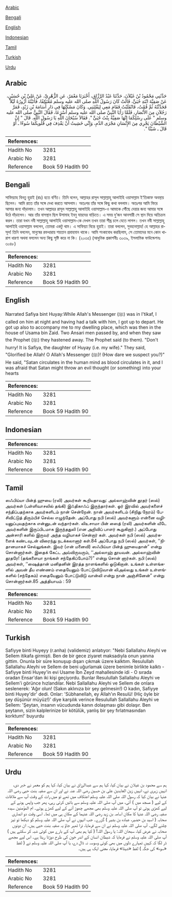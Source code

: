 [Arabic](#arabic)

[Bengali](#bengali)

[English](#english)

[Indonesian](#indonesian)

[Tamil](#tamil)

[Turkish](#turkish)

[Urdu](#urdu)

## Arabic


<div dir="rtl" lang="ar" style={{fontSize:'larger',backgroundColor:'#f8f9fa',padding:20}}>
حَدَّثَنِي مَحْمُودُ بْنُ غَيْلاَنَ، حَدَّثَنَا عَبْدُ الرَّزَّاقِ، أَخْبَرَنَا مَعْمَرٌ، عَنِ الزُّهْرِيِّ، عَنْ عَلِيِّ بْنِ حُسَيْنٍ، عَنْ صَفِيَّةَ ابْنَةِ حُيَىٍّ، قَالَتْ كَانَ رَسُولُ اللَّهِ صلى الله عليه وسلم مُعْتَكِفًا، فَأَتَيْتُهُ أَزُورُهُ لَيْلاً فَحَدَّثْتُهُ ثُمَّ قُمْتُ، فَانْقَلَبْتُ فَقَامَ مَعِي لِيَقْلِبَنِي‏.‏ وَكَانَ مَسْكَنُهَا فِي دَارِ أُسَامَةَ بْنِ زَيْدٍ، فَمَرَّ رَجُلاَنِ مِنَ الأَنْصَارِ، فَلَمَّا رَأَيَا النَّبِيَّ صلى الله عليه وسلم أَسْرَعَا، فَقَالَ النَّبِيُّ صلى الله عليه وسلم ‏"‏ عَلَى رِسْلِكُمَا إِنَّهَا صَفِيَّةُ بِنْتُ حُيَىٍّ ‏"‏‏.‏ فَقَالاَ سُبْحَانَ اللَّهِ يَا رَسُولَ اللَّهِ‏.‏ قَالَ ‏"‏ إِنَّ الشَّيْطَانَ يَجْرِي مِنَ الإِنْسَانِ مَجْرَى الدَّمِ، وَإِنِّي خَشِيتُ أَنْ يَقْذِفَ فِي قُلُوبِكُمَا سُوءًا ـ أَوْ قَالَ ـ شَيْئًا ‏"‏‏.‏
</div>
<div style={{backgroundColor:'#f8f9fa',padding:20, marginBottom: 10}}><table> <thead> <tr> <th>References:</th> <th></th> </tr> </thead> <tbody><tr><td>Hadith No</td><td>3281</td></tr><tr><td>Arabic No</td><td>3281</td></tr><tr><td>Reference</td><td>Book 59 Hadith 90</td></tr></tbody></table></div>

## Bengali


<div dir="ltr" lang="bn" style={{fontSize:'larger',backgroundColor:'#f8f9fa',padding:20}}>
সাফিয়্যাহ বিনতু হুয়াই (রাঃ) হতে বর্ণিত। তিনি বলেন, আল্লাহর রাসূল সাল্লাল্লাহু আলাইহি ওয়াসাল্লাম ই‘তিকাফ অবস্থায় ছিলেন। আমি রাতে তাঁর সঙ্গে দেখা করতে আসলাম। অতঃপর তাঁর সঙ্গে কিছু কথা বললাম। অতঃপর আমি ফিরে আসার জন্য দাঁড়ালাম। তখন আল্লাহর রাসূল সাল্লাল্লাহু আলাইহি ওয়াসাল্লাম-ও আমাকে পৌঁছে দেয়ার জন্য আমার সঙ্গে উঠে দাঁড়ালেন। আর তাঁর বাসস্থান ছিল উসামাহ ইবনু যায়দের বাড়িতে। এ সময় দু’জন আনসারী সে স্থান দিয়ে অতিক্রম করল। তারা যখন নবী সাল্লাল্লাহু আলাইহি ওয়াসাল্লাম-কে দেখল তখন তারা শীঘ্র চলে যেতে লাগল। তখন নবী সাল্লাল্লাহু আলাইহি ওয়াসাল্লাম বললেন, তোমরা একটু থাম। এ সাফিয়্যা বিন্তে হুয়াই। তারা বললেন, সুবহানাল্লাহ! হে আল্লাহর রাসূল! তিনি বললেন, মানুষের রক্তধারায় শয়তান প্রবাহমান থাকে। আমি শংকাবোধ করছিলাম, সে তোমাদের মনে কোন খারাপ ধারণা অথবা বললেন অন্য কিছু সৃষ্টি করে না কি। (২০৩৫) (আধুনিক প্রকাশনীঃ ৩০৩৯, ইসলামিক ফাউন্ডেশনঃ ৩০৪৮)
</div>
<div style={{backgroundColor:'#f8f9fa',padding:20, marginBottom: 10}}><table> <thead> <tr> <th>References:</th> <th></th> </tr> </thead> <tbody><tr><td>Hadith No</td><td>3281</td></tr><tr><td>Arabic No</td><td>3281</td></tr><tr><td>Reference</td><td>Book 59 Hadith 90</td></tr></tbody></table></div>

## English


<div dir="ltr" lang="en" style={{fontSize:'larger',backgroundColor:'#f8f9fa',padding:20}}>
Narrated Safiya bint Huyay:While Allah's Messenger (ﷺ) was in I'tikaf, I called on him at night and having had a talk with him, I got up to depart. He got up also to accompany me to my dwelling place, which was then in the house of Usama bin Zaid. Two Ansari men passed by, and when they saw the Prophet (ﷺ) they hastened away. The Prophet said (to them). "Don't hurry! It is Safiya, the daughter of Huyay (i.e. my wife)." They said, "Glorified be Allah! O Allah's Messenger (ﷺ)! (How dare we suspect you?)" He said, "Satan circulates in the human mind as blood circulates in it, and I was afraid that Satan might throw an evil thought (or something) into your hearts
</div>
<div style={{backgroundColor:'#f8f9fa',padding:20, marginBottom: 10}}><table> <thead> <tr> <th>References:</th> <th></th> </tr> </thead> <tbody><tr><td>Hadith No</td><td>3281</td></tr><tr><td>Arabic No</td><td>3281</td></tr><tr><td>Reference</td><td>Book 59 Hadith 90</td></tr></tbody></table></div>

## Indonesian


<div dir="ltr" lang="id" style={{fontSize:'larger',backgroundColor:'#f8f9fa',padding:20}}>

</div>
<div style={{backgroundColor:'#f8f9fa',padding:20, marginBottom: 10}}><table> <thead> <tr> <th>References:</th> <th></th> </tr> </thead> <tbody><tr><td>Hadith No</td><td>3281</td></tr><tr><td>Arabic No</td><td>3281</td></tr><tr><td>Reference</td><td>Book 59 Hadith 90</td></tr></tbody></table></div>

## Tamil


<div dir="ltr" lang="ta" style={{fontSize:'larger',backgroundColor:'#f8f9fa',padding:20}}>
ஸஃபிய்யா பின்த் ஹுயை (ரலி) அவர்கள் கூறியதாவது: அல்லாஹ்வின் தூதர் (ஸல்) அவர்கள் (பள்ளிவாசலில் தங்கி) இஃதிகாஃப் இருந்தார்கள். ஓர் இரவில் அவர்களைச் சந்திப்பதற்காக அவர்களிடம் நான் சென்றேன். நான் அவர்களிடம் (சிறிது நேரம்) பேசிவிட்டுத் திரும்பிச் செல்ல எழுந்தேன். அப்போது நபி (ஸல்) அவர்களும் என்னை வழியனுப்புவதற்காக என்னுடன் வந்தார்கள். லிஉசாமா பின் ஸைத் (ரலி) அவர்களின் வீடே அவர்களின் இருப்பிடமாக இருந்ததுலி (என அறிவிப் பாளர் கூறுகிறார்.) அப்போது அன்சாரி களில் இருவர் அந்த வழியாகச் சென்றார் கள். அவர்கள் நபி (ஸல்) அவர்களைக் கண்டவுடன் விரைந்து நடக்கலானார் கள்.84 அப்போது நபி (ஸல்) அவர்கள், ‘‘நிதானமாகச் செல்லுங்கள். இவர் (என் மனைவி) ஸஃபிய்யா பின்த் ஹுயைதான்” என்று சொன்னார்கள். இதைக் கேட்ட அவ்விருவரும், ‘‘அல்லாஹ் தூயவன். அல்லாஹ்வின் தூதரே! (தங்களையா நாங்கள் சந்தேகிப்போம்?)” என்று சொன் னார்கள். நபி (ஸல்) அவர்கள், ‘‘ஷைத்தான் மனிதனின் இரத்த நாளங்களில் ஓடுகிறான். உங்கள் உள்ளங்களில் அவன் தீய எண்ணம் எதையேனும் போட்டுவிடுவான் லிஅல்லது உங்கள் உள்ளங்களில் (சந்தேகம்) எதையேனும் போட்டுவிடு வான்லி என்று நான் அஞ்சினேன்” என்று சொன்னார்கள்.85 அத்தியாயம் : 59
</div>
<div style={{backgroundColor:'#f8f9fa',padding:20, marginBottom: 10}}><table> <thead> <tr> <th>References:</th> <th></th> </tr> </thead> <tbody><tr><td>Hadith No</td><td>3281</td></tr><tr><td>Arabic No</td><td>3281</td></tr><tr><td>Reference</td><td>Book 59 Hadith 90</td></tr></tbody></table></div>

## Turkish


<div dir="ltr" lang="tr" style={{fontSize:'larger',backgroundColor:'#f8f9fa',padding:20}}>
Safiyye binti Huyeyy (r.anha) (validemiz) anlatıyor: "Nebi Sallallahu Aleyhi ve Sellem itikafa girmişti. Ben de bir gece ziyaret maksadıyla onun yanına gittim. Onunla bir süre konuşup dışarı çıkmak üzere kalktım. Resulullah Sallallahu Aleyhi ve Sellem de beni uğurlamak üzere benimle birlikte kalktı - Safiyye binti Huyey'in evi Usame İbn Zeyd mahallesinde idi - O sırada oradan Ensar'dan iki kişi geçiyordu. Bunlar Resulullah Sallallahu Aleyhi ve Sellem'i görünce hızlandılar. Nebi Sallallahu Aleyhi ve Sellem de onlara seslenerek: 'Ağır olun! (Sakın aklınıza bir şey gelmesin!) O kadın, Safiyye binti Huyey'dir' dedi. Onlar: 'Sübhanellah, ey Allah'ın Resulü! (Hiç öyle bir şey düşünür müyüz!)' diye karşılık verince Resulullah Sallallahu Aleyhi ve Sellem: 'Şeytan, insanın vücudunda kanın dolaşması gibi dolaşır. Ben şeytanın, sizin kalplerinize bir kötülük, yanlış bir şey fırlatmasından korktum!' buyurdu
</div>
<div style={{backgroundColor:'#f8f9fa',padding:20, marginBottom: 10}}><table> <thead> <tr> <th>References:</th> <th></th> </tr> </thead> <tbody><tr><td>Hadith No</td><td>3281</td></tr><tr><td>Arabic No</td><td>3281</td></tr><tr><td>Reference</td><td>Book 59 Hadith 90</td></tr></tbody></table></div>

## Urdu


<div dir="rtl" lang="ur" style={{fontSize:'larger',backgroundColor:'#f8f9fa',padding:20}}>
ہم سے محمود بن غیلان نے بیان کیا، کہا ہم سے عبدالرزاق نے بیان کیا، کہا ہم کو معمر نے خبر دی، انہیں زہری نے، انہیں زین العابدین علی بن حسین رضی اللہ عنہ نے اور ان سے صفیہ بنت حیی رضی اللہ عنہا نے بیان کیا کہ رسول اللہ صلی اللہ علیہ وسلم اعتکاف میں تھے تو میں رات کے وقت آپ سے ملاقات کے لیے ( مسجد میں ) آئی، میں آپ صلی اللہ علیہ وسلم سے باتیں کرتی رہی، پھر جب واپس ہونے کے لیے کھڑی ہوئی تو آپ صلی اللہ علیہ وسلم بھی مجھے چھوڑ آنے کے لیے کھڑے ہوئے۔ ام المؤمنین سیدہ صفیہ رضی اللہ عنہا کا مکان اسامہ بن زید رضی اللہ عنہما کے مکان ہی میں تھا۔ اسی وقت دو انصاری صحابہ ( اسید بن حضیر، عبادہ بن بشیر ) گزرے۔ جب انہوں نے آپ صلی اللہ علیہ وسلم کو دیکھا تو تیز چلنے لگے۔ آپ صلی اللہ علیہ وسلم نے ان سے فرمایا، ذرا ٹھہر جاؤ یہ صفیہ بنت حیی ہیں۔ ان دونوں صحابہ نے عرض کیا، سبحان اللہ: یا رسول اللہ! ( کیا ہم بھی آپ کے بارے میں کوئی شبہ کر سکتے ہیں ) آپ صلی اللہ علیہ وسلم نے فرمایا کہ شیطان انسان کے اندر خون کی طرح دوڑتا رہتا ہے۔ اس لیے مجھے ڈر لگا کہ کہیں تمہارے دلوں میں بھی کوئی وسوسہ نہ ڈال دے، یا آپ صلی اللہ علیہ وسلم نے ( لفظ «سوء» کی جگہ ) لفظ «شيئا» فرمایا، معنی ایک ہی ہیں۔
</div>
<div style={{backgroundColor:'#f8f9fa',padding:20, marginBottom: 10}}><table> <thead> <tr> <th>References:</th> <th></th> </tr> </thead> <tbody><tr><td>Hadith No</td><td>3281</td></tr><tr><td>Arabic No</td><td>3281</td></tr><tr><td>Reference</td><td>Book 59 Hadith 90</td></tr></tbody></table></div>